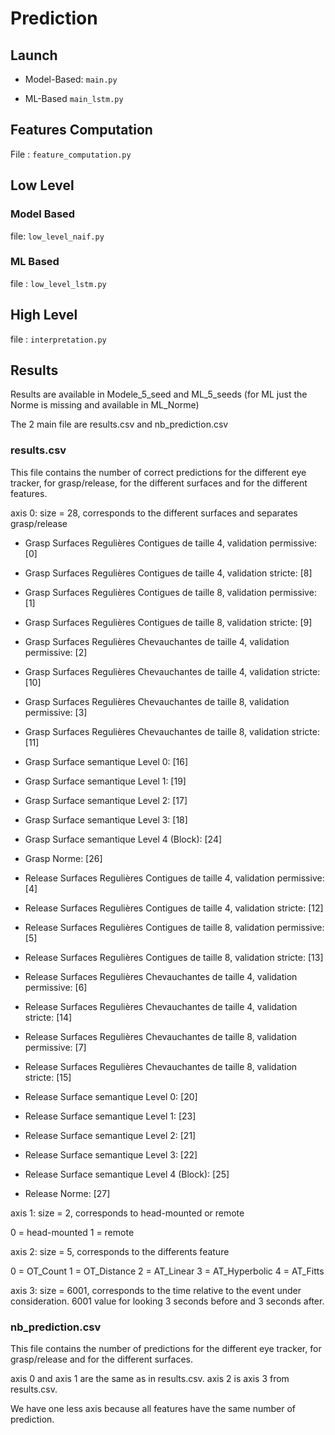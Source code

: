 # Prediction

## Launch

* Model-Based:
``main.py``

* ML-Based
``main_lstm.py``

## Features Computation

File : ``feature_computation.py``

## Low Level

### Model Based

  file: ``low_level_naif.py``

### ML Based

  file : ``low_level_lstm.py``

## High Level

  file : ``interpretation.py``

## Results

Results are available in Modele_5_seed and ML_5_seeds (for ML just the Norme is missing and available in ML_Norme)

The 2 main file are results.csv and nb_prediction.csv

### results.csv

This file contains the number of correct predictions for the different eye tracker, for grasp/release, for the different surfaces and for the different features.

axis 0: size = 28, corresponds to the different surfaces and separates grasp/release

* Grasp Surfaces Regulières Contigues de taille 4, validation permissive: [0]
* Grasp Surfaces Regulières Contigues de taille 4, validation stricte: [8]
* Grasp Surfaces Regulières Contigues de taille 8, validation permissive: [1]
* Grasp Surfaces Regulières Contigues de taille 8, validation stricte: [9]
* Grasp Surfaces Regulières Chevauchantes de taille 4, validation permissive: [2]
* Grasp Surfaces Regulières Chevauchantes de taille 4, validation stricte: [10]
* Grasp Surfaces Regulières Chevauchantes de taille 8, validation permissive: [3]
* Grasp Surfaces Regulières Chevauchantes de taille 8, validation stricte: [11]
* Grasp Surface semantique Level 0: [16]
* Grasp Surface semantique Level 1: [19]
* Grasp Surface semantique Level 2: [17]
* Grasp Surface semantique Level 3: [18]
* Grasp Surface semantique Level 4 (Block): [24]
* Grasp Norme: [26]

* Release Surfaces Regulières Contigues de taille 4, validation permissive: [4]
* Release Surfaces Regulières Contigues de taille 4, validation stricte: [12]
* Release Surfaces Regulières Contigues de taille 8, validation permissive: [5]
* Release Surfaces Regulières Contigues de taille 8, validation stricte: [13]
* Release Surfaces Regulières Chevauchantes de taille 4, validation permissive: [6]
* Release Surfaces Regulières Chevauchantes de taille 4, validation stricte: [14]
* Release Surfaces Regulières Chevauchantes de taille 8, validation permissive: [7]
* Release Surfaces Regulières Chevauchantes de taille 8, validation stricte: [15]
* Release Surface semantique Level 0: [20]
* Release Surface semantique Level 1: [23]
* Release Surface semantique Level 2: [21]
* Release Surface semantique Level 3: [22]
* Release Surface semantique Level 4 (Block): [25]
* Release Norme: [27]

axis 1: size = 2, corresponds to head-mounted or remote

0 = head-mounted
1 = remote

axis 2: size = 5, corresponds to the differents feature

0 = OT_Count
1 = OT_Distance
2 = AT_Linear
3 = AT_Hyperbolic
4 = AT_Fitts

axis 3: size = 6001, corresponds to the time relative to the event under consideration. 6001 value for looking 3 seconds before and 3 seconds after.

### nb_prediction.csv

This file contains the number of predictions for the different eye tracker, for grasp/release and for the different surfaces.

axis 0 and axis 1 are the same as in results.csv. axis 2 is axis 3 from results.csv.

We have one less axis because all features have the same number of prediction.